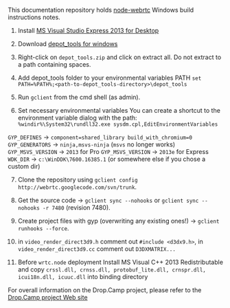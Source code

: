 This documentation repository holds [node-webrtc](https://github.com/js-platform/node-webrtc) Windows build instructions notes.

1. Install [MS Visual Studio Express 2013 for Desktop](http://www.visualstudio.com/downloads/download-visual-studio-vs#d-express-windows-desktop)

2. Download [depot_tools for windows](https://src.chromium.org/svn/trunk/tools/depot_tools.zip)

3. Right-click on `depot_tools.zip` and click on extract all.
   Do not extract to a path containing spaces.
   
4. Add depot_tools folder to your environmental variables PATH
   `set PATH=%PATH%;<path-to-depot_tools-directory>\depot_tools`

5. Run `gclient` from the cmd shell (as admin).

6. Set necessary environmental variables
   You can create a shortcut to the environment variable dialog with the path: `%windir%\System32\rundll32.exe sysdm.cpl,EditEnvironmentVariables`

`GYP_DEFINES` -> `component=shared_library build_with_chromium=0`
`GYP_GENERATORS` -> `ninja,msvs-ninja` (`msvs` no longer works)
`GYP_MSVS_VERSION` -> `2013` for Pro
`GYP_MSVS_VERSION` -> `2013e` for Express
`WDK_DIR` -> `c:\WinDDK\7600.16385.1` (or somewhere else if you chose a custom dir)

7. Clone the repository using `gclient config http://webrtc.googlecode.com/svn/trunk`.

8. Get the source code -> `gclient sync --nohooks` or `gclient sync --nohooks -r 7480` (revision 7480).

9. Create project files with gyp (overwriting any existing ones!) -> `gclient runhooks --force`.

10. in `video_render_direct3d9.h` comment out `#include <d3dx9.h>`, in `video_render_direct3d9.cc` comment out `D3DXMATRIX...`

11. Before `wrtc.node` deployment Install MS Visual C++ 2013 Redistributable and copy `crssl.dll, crnss.dll, protobuf_lite.dll, crnspr.dll, icui18n.dll, icuuc.dll` into binding directory


For overall information on the Drop.Camp project, please refer to the [Drop.Camp project Web site](https://github.com/igi64/Drop.Camp)
